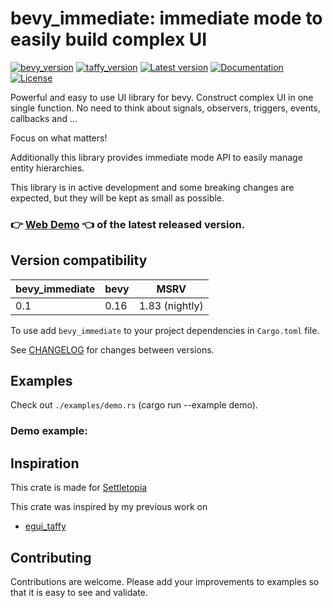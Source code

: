 # bevy_immediate: immediate mode to easily build complex UI

[![bevy_version](https://img.shields.io/badge/bevy-0.16-blue)](https://github.com/bevy/bevy)
[![taffy_version](https://img.shields.io/badge/taffy-0.7-blue)](https://github.com/DioxusLabs/taffy)
[![Latest version](https://img.shields.io/crates/v/bevy_immediate.svg)](https://crates.io/crates/bevy_immediate)
[![Documentation](https://docs.rs/bevy_immediate/badge.svg)](https://docs.rs/bevy_immediate)
[![License](https://img.shields.io/crates/l/bevy_immediate.svg)](https://crates.io/crates/bevy_immediate)

Powerful and easy to use UI library for bevy. Construct complex UI in one single function. No need to think about signals, observers, triggers, events, callbacks and ... 

Focus on what matters!

Additionally this library provides immediate mode API to easily manage entity hierarchies.

This library is in active development and some breaking changes are expected, but they will be kept as small as possible.

### 👉 [Web Demo](https://ppakalns.github.io/bevy_immediate/) 👈 of the latest released version.

## Version compatibility

| bevy_immediate | bevy | MSRV           |
|------------|------| ----------------|
| 0.1        | 0.16 | 1.83 (nightly) |

To use add `bevy_immediate` to your project dependencies in `Cargo.toml` file.

See [CHANGELOG](./CHANGELOG.md) for changes between versions.

## Examples

Check out `./examples/demo.rs` (cargo run --example demo).

### Demo example:



## Inspiration

This crate is made for [Settletopia](https://settletopia.com/)

This crate was inspired by my previous work on
* [egui_taffy](https://github.com/ppakalns/bevy_immediate/)

## Contributing

Contributions are welcome. Please add your improvements to examples so that it is easy to see and validate.
